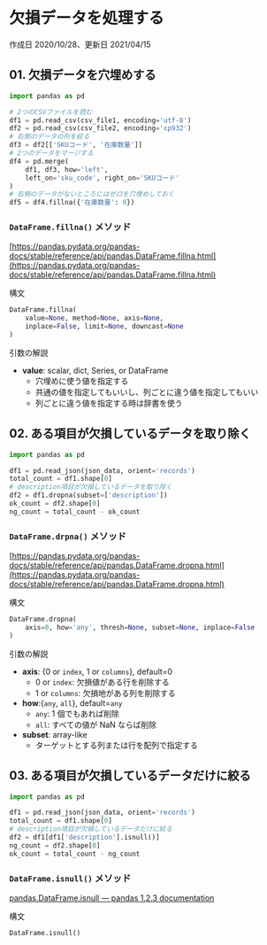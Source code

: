 # 欠損データを処理する

作成日 2020/10/28、更新日 2021/04/15

## 01. 欠損データを穴埋めする

```python
import pandas as pd

# 2つのCSVファイルを読む
df1 = pd.read_csv(csv_file1, encoding='utf-8')
df2 = pd.read_csv(csv_file2, encoding='cp932')
# 右側のデータの列を絞る
df3 = df2[['SKUコード', '在庫数量']]
# 2つのデータをマージする
df4 = pd.merge(
    df1, df3, how='left',
    left_on='sku_code', right_on='SKUコード'
)
# 右側のデータがないところにはゼロを穴埋めしておく
df5 = df4.fillna({'在庫数量': 0})
```

### `DataFrame.fillna()` メソッド

[https://pandas.pydata.org/pandas-docs/stable/reference/api/pandas.DataFrame.fillna.html](https://pandas.pydata.org/pandas-docs/stable/reference/api/pandas.DataFrame.fillna.html)

構文

```python
DataFrame.fillna(
    value=None, method=None, axis=None, 
    inplace=False, limit=None, downcast=None
)
```

引数の解説

- **value**: scalar, dict, Series, or DataFrame
  - 穴埋めに使う値を指定する
  - 共通の値を指定してもいいし、列ごとに違う値を指定してもいい
  - 列ごとに違う値を指定する時は辞書を使う

## 02. ある項目が欠損しているデータを取り除く

```python
import pandas as pd

df1 = pd.read_json(json_data, orient='records')
total_count = df1.shape[0]
# description項目が欠損しているデータを取り除く
df2 = df1.dropna(subset=['description'])
ok_count = df2.shape[0]
ng_count = total_count - ok_count
```

### `DataFrame.drpna()` メソッド

[https://pandas.pydata.org/pandas-docs/stable/reference/api/pandas.DataFrame.dropna.html](https://pandas.pydata.org/pandas-docs/stable/reference/api/pandas.DataFrame.dropna.html)

構文

```python
DataFrame.dropna(
    axis=0, how='any', thresh=None, subset=None, inplace=False
)
```

引数の解説

- **axis**: {0 or `index`, 1 or `columns`}, default=0
  - 0 or `index`: 欠損値がある行を削除する
  - 1 or `columns`: 欠損地がある列を削除する
- **how**:{`any`, `all`}, default=`any`
  - `any`: 1 個でもあれば削除
  - `all`: すべての値が NaN ならば削除
- **subset**: array-like
  - ターゲットとする列または行を配列で指定する

## 03. ある項目が欠損しているデータだけに絞る

```python
import pandas as pd

df1 = pd.read_json(json_data, orient='records')
total_count = df1.shape[0]
# description項目が欠損しているデータだけに絞る
df2 = df1[df1['description'].isnull()]
ng_count = df2.shape[0]
ok_count = total_count - ng_count
```

### `DataFrame.isnull()` メソッド

[pandas\.DataFrame\.isnull — pandas 1\.2\.3 documentation](https://pandas.pydata.org/pandas-docs/stable/reference/api/pandas.DataFrame.isnull.html)

構文

```python
DataFrame.isnull()
```
